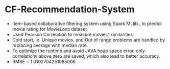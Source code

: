 # CF-Recommendation-System
* Item-based collaborative filtering system using Spark MLlib., to predict movie rating for MovieLens dataset.
* Used Pearson Correlation to measure movies' similarities.
* Cold start, ie. Unique movies, and Out of range problems are handled by replacing average with median rate.
* To optimize the runtime and avoid JAVA heap space error, only correlations above zero are saved, which also lead to better accuracy.
* RMSE = 1.0102704251085006
